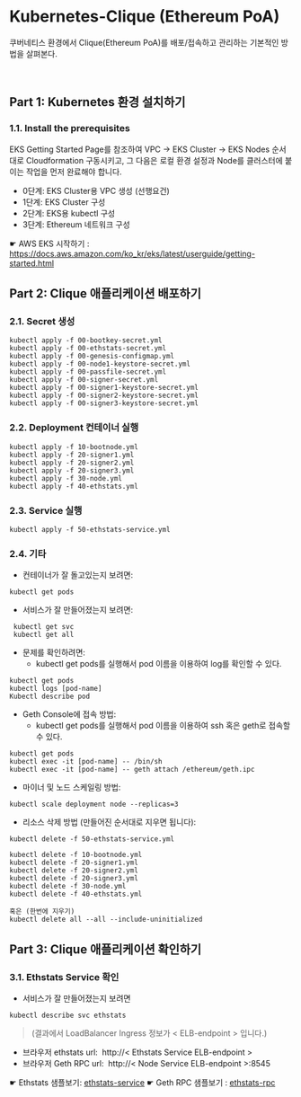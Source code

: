 # Kubernetes-Clique (Ethereum PoA)
쿠버네티스 환경에서 Clique(Ethereum PoA)를 배포/접속하고 관리하는 기본적인 방법을 살펴본다.

&nbsp;
## Part 1: Kubernetes 환경 설치하기 
### 1.1. Install the prerequisites
EKS Getting Started Page를 참조하여 VPC -> EKS Cluster -> EKS Nodes 순서대로 Cloudformation 구동시키고,
그 다음은  로컬 환경 설정과 Node를 클러스터에 붙이는 작업을 먼저 완료해야 합니다.
   
- 0단계: EKS Cluster용 VPC 생성 (선행요건)
- 1단계: EKS Cluster 구성
- 2단계: EKS용 kubectl 구성
- 3단계: Ethereum 네트워크 구성

☛ AWS EKS 시작하기 : https://docs.aws.amazon.com/ko_kr/eks/latest/userguide/getting-started.html

## Part 2: Clique 애플리케이션 배포하기
### 2.1. Secret 생성                      
````
kubectl apply -f 00-bootkey-secret.yml		
kubectl apply -f 00-ethstats-secret.yml		
kubectl apply -f 00-genesis-configmap.yml	
kubectl apply -f 00-node1-keystore-secret.yml	
kubectl apply -f 00-passfile-secret.yml		
kubectl apply -f 00-signer-secret.yml
kubectl apply -f 00-signer1-keystore-secret.yml	
kubectl apply -f 00-signer2-keystore-secret.yml
kubectl apply -f 00-signer3-keystore-secret.yml
````

### 2.2. Deployment 컨테이너 실행
````
kubectl apply -f 10-bootnode.yml
kubectl apply -f 20-signer1.yml
kubectl apply -f 20-signer2.yml
kubectl apply -f 20-signer3.yml
kubectl apply -f 30-node.yml
kubectl apply -f 40-ethstats.yml
````

### 2.3. Service 실행 
````
kubectl apply -f 50-ethstats-service.yml
````

### 2.4. 기타

* 컨테이너가 잘 돌고있는지 보려면:
````
kubectl get pods 
````
* 서비스가 잘 만들어졌는지 보려면:
````
 kubectl get svc
 kubectl get all
````
* 문제를 확인하려면:
  - kubectl get pods를 실행해서 pod 이름을 이용하여 log를 확인할 수 있다.
````                                            
kubectl get pods
kubectl logs [pod-name]
Kubectl describe pod
````
* Geth Console에 접속 방법:
  - kubectl get pods를 실행해서 pod 이름을 이용하여 ssh 혹은 geth로 접속할 수 있다.
````
kubectl get pods
kubectl exec -it [pod-name] -- /bin/sh     
kubectl exec -it [pod-name] -- geth attach /ethereum/geth.ipc 
````
* 마이너 및 노드 스케일링 방법:
````
kubectl scale deployment node --replicas=3
````       
* 리소스 삭제 방법 (만들어진 순서대로 지우면 됩니다):
````
kubectl delete -f 50-ethstats-service.yml

kubectl delete -f 10-bootnode.yml
kubectl delete -f 20-signer1.yml
kubectl delete -f 20-signer2.yml
kubectl delete -f 20-signer3.yml
kubectl delete -f 30-node.yml
kubectl delete -f 40-ethstats.yml

혹은 (한번에 지우기)
kubectl delete all --all --include-uninitialized
````


## Part 3: Clique 애플리케이션 확인하기
### 3.1. Ethstats Service 확인   

* 서비스가 잘 만들어졌는지 보려면 
````
kubectl describe svc ethstats 
````
> (결과에서 LoadBalancer Ingress 정보가 < ELB-endpoint > 입니다.)

  - 브라우저 ethstats url:  http://< Ethstats Service ELB-endpoint > 
  - 브라우저 Geth RPC url:  http://< Node Service ELB-endpoint >:8545

 ☛ Ethstats 샘플보기:  [ethstats-service](http://aff875b06da8611e88999068d49ab8ff-814297431.us-west-2.elb.amazonaws.com)
 ☛ Geth RPC 샘플보기 : [ethstats-rpc](http://18.237.217.211:8545)
